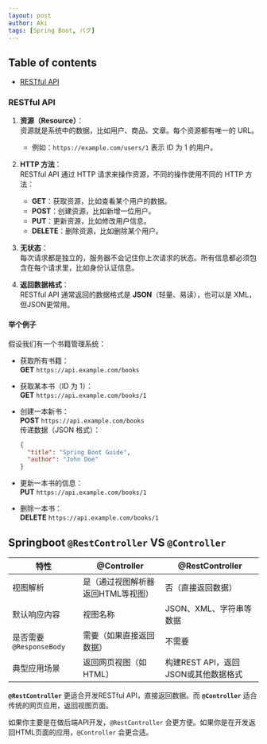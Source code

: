 ```yaml
---
layout: post
author: Aki
tags: [Spring Boot, バグ]
---
```


## Table of contents

- [RESTful API](#restful-api)

### RESTful API

1. **资源（Resource）**：  
   资源就是系统中的数据，比如用户、商品、文章。每个资源都有唯一的 URL。  
   - 例如：`https://example.com/users/1` 表示 ID 为 1 的用户。

2. **HTTP 方法**：  
   RESTful API 通过 HTTP 请求来操作资源，不同的操作使用不同的 HTTP 方法：
   - **GET**：获取资源，比如查看某个用户的数据。
   - **POST**：创建资源，比如新增一位用户。
   - **PUT**：更新资源，比如修改用户信息。
   - **DELETE**：删除资源，比如删除某个用户。

3. **无状态**：  
   每次请求都是独立的，服务器不会记住你上次请求的状态。所有信息都必须包含在每个请求里，比如身份认证信息。

4. **返回数据格式**：  
   RESTful API 通常返回的数据格式是 **JSON**（轻量、易读），也可以是 XML，但JSON更常用。

#### 举个例子

假设我们有一个书籍管理系统：

- 获取所有书籍：  
  **GET** `https://api.example.com/books`

- 获取某本书（ID 为 1）：  
  **GET** `https://api.example.com/books/1`

- 创建一本新书：  
  **POST** `https://api.example.com/books`  
  传递数据（JSON 格式）：
  ```json
  {
    "title": "Spring Boot Guide",
    "author": "John Doe"
  }
  ```

- 更新一本书的信息：  
  **PUT** `https://api.example.com/books/1`

- 删除一本书：  
  **DELETE** `https://api.example.com/books/1`

## Springboot `@RestController` VS `@Controller`


| 特性                   | @Controller                        | @RestController                  |
|------------------------|------------------------------------|----------------------------------|
| 视图解析                | 是（通过视图解析器返回HTML等视图）   | 否（直接返回数据）               |
| 默认响应内容            | 视图名称                           | JSON、XML、字符串等数据           |
| 是否需要 `@ResponseBody` | 需要（如果直接返回数据）            | 不需要                           |
| 典型应用场景            | 返回网页视图（如HTML）              | 构建REST API，返回JSON或其他数据格式 |

**`@RestController`** 更适合开发RESTful API，直接返回数据。而 **`@Controller`** 适合传统的网页应用，返回视图页面。

如果你主要是在做后端API开发，`@RestController` 会更方便。如果你是在开发返回HTML页面的应用，`@Controller` 会更合适。
